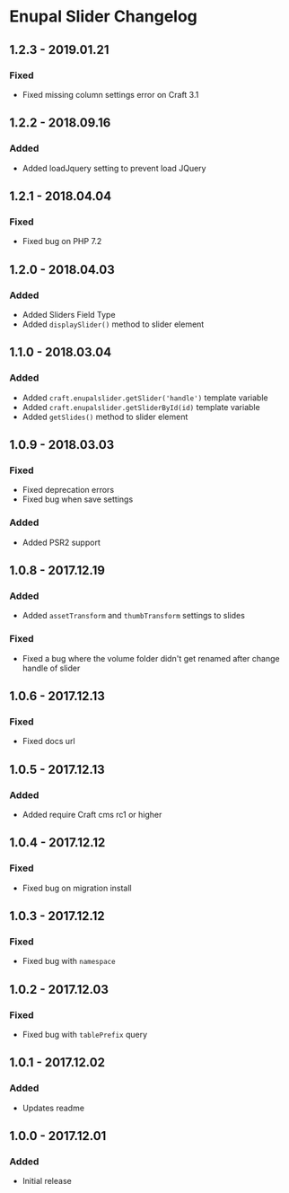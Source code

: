# Enupal Slider Changelog

## 1.2.3 - 2019.01.21
### Fixed
- Fixed missing column settings error on Craft 3.1

## 1.2.2 - 2018.09.16
### Added
- Added loadJquery setting to prevent load JQuery

## 1.2.1 - 2018.04.04
### Fixed
- Fixed bug on PHP 7.2

## 1.2.0 - 2018.04.03
### Added
- Added Sliders Field Type
- Added `displaySlider()` method to slider element

## 1.1.0 - 2018.03.04
### Added
- Added `craft.enupalslider.getSlider('handle')` template variable
- Added `craft.enupalslider.getSliderById(id)` template variable
- Added `getSlides()` method to slider element

## 1.0.9 - 2018.03.03
### Fixed
- Fixed deprecation errors
- Fixed bug when save settings
### Added
- Added PSR2 support

## 1.0.8 - 2017.12.19
### Added
- Added `assetTransform` and `thumbTransform` settings to slides

### Fixed
- Fixed a bug where the volume folder didn't get renamed after change handle of slider

## 1.0.6 - 2017.12.13
### Fixed
- Fixed docs url

## 1.0.5 - 2017.12.13
### Added
- Added require Craft cms rc1 or higher

## 1.0.4 - 2017.12.12
### Fixed
- Fixed bug on migration install

## 1.0.3 - 2017.12.12
### Fixed
- Fixed bug with `namespace`

## 1.0.2 - 2017.12.03
### Fixed
- Fixed bug with `tablePrefix` query

## 1.0.1 - 2017.12.02
### Added
- Updates readme

## 1.0.0 - 2017.12.01
### Added
- Initial release